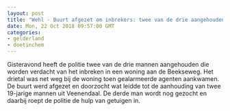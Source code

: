 ```yaml
---
layout: post
title: "Wehl - Buurt afgezet om inbrekers: twee van de drie aangehouden"
date: Mon, 22 Oct 2018 09:57:00 GMT
categories: 
- gelderland 
- doetinchem 
---
```


Gisteravond heeft de politie twee van de drie mannen aangehouden die worden verdacht van het inbreken in een woning aan de Beekseweg. Het drietal was net weg bij de woning toen gealarmeerde agenten aankwamen. De buurt werd afgezet en doorzocht wat leidde tot de aanhouding van twee 19-jarige mannen uit Veenendaal. De derde man wordt nog gezocht en daarbij roept de politie de hulp van getuigen in.
